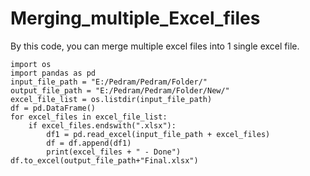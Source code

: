 # Merging_multiple_Excel_files
By this code, you can merge multiple excel files into 1 single excel file.

    import os
    import pandas as pd
    input_file_path = "E:/Pedram/Pedram/Folder/"
    output_file_path = "E:/Pedram/Pedram/Folder/New/"
    excel_file_list = os.listdir(input_file_path)
    df = pd.DataFrame()
    for excel_files in excel_file_list:
        if excel_files.endswith(".xlsx"):
            df1 = pd.read_excel(input_file_path + excel_files)
            df = df.append(df1)
            print(excel_files + " - Done")
    df.to_excel(output_file_path+"Final.xlsx")
